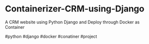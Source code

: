 # Containerizer-CRM-using-Django
A CRM website using Python Django and Deploy through Docker as Container 



#python #django #docker #conatiner #project 

